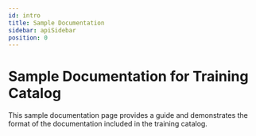```yaml
---
id: intro
title: Sample Documentation
sidebar: apiSidebar
position: 0
---
```


# Sample Documentation for Training Catalog

This sample documentation page provides a guide and demonstrates the format of the documentation included in the training catalog.